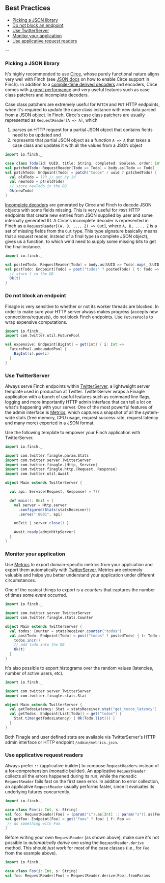 ## Best Practices

* [Picking a JSON library](best-practices.md#picking-a-json-library)
* [Do not block an endpoint](best-practices.md#do-not-block-an-endpoint)
* [Use TwitterServer](best-practices.md#use-twitterserver)
* [Monitor your application](best-practices.md#monitor-your-application)
* [Use applicative request readers](best-practices.md#use-applicative-request-readers)

--

### Picking a JSON library

It's highly recommended to use [Circe][circe], whose purely functional nature aligns very well with Finch (see
[JSON docs](json.md#circe) on how to enable Circe support in Finch). In addition to a
[compile-time derived decoders][generic-decoders] and encoders, Circe comes with
[a great performance][circe-performance] and very useful features such as case class patchers and incomplete decoders.

Case class patchers are extremely useful for `PATCH` and `PUT` HTTP endpoints, when it's required to _update_ the case
class instance with new data parsed from a JSON object. In Finch, Circe's case class patchers are usually represented as
`RequestReader[A => A]`, which

1. parses an HTTP request for a partial JSON object that contains fields need to be updated and
2. represents that partial JSON object as a function `A => A` that takes a case class and updates it with all the values
   from a JSON object

```scala
import io.finch._

case class Todo(id: UUID, title: String, completed: Boolean, order: Int)
val patchedTodo: RequestReader[Todo => Todo] = body.as[Todo => Todo]
val patchTodo: Endpoint[Todo] = patch("todos" / uuid ? patchedTodo) { (id: UUID, pt: Todo => Todo) =>
  val oldTodo = ??? // get by id
  val newTodo = pt(oldTodo)
  // store newTodo in the DB
  Ok(newTodo)
}
```

[Incomplete decoders][incomplete-decoders] are generated by Circe and Finch to decode JSON objects with some fields
missing. This is very useful for `POST` HTTP endpoints that create new entries from JSON supplied by user and some
internally generated ID. A Circe's incomplete decoder is represented in Finch as a
`RequestReader[(A, B, ..., Z) => 0ut]`, where `A, B, ..., Z` is a set of missing fields from the `Out` type. This type
signature basically means that a request reader, instead of a final type (a complete JSON object), gives us a function,
to which we'd need to supply some missing bits to get the final instance.


```scala
import io.finch._

val postedTodo: RequestReader[Todo] = body.as[UUID => Todo].map(_(UUID.randomUUID()))
val postTodo: Endpoint[Todo] = post("todos" ? postedTodo) { t: Todo =>
  // store t in the DB
  Ok(t)
}
```

### Do not block an endpoint

Finagle is very sensitive to whether or not its worker threads are blocked. In order to make sure your HTTP server
always makes progress (accepts new connections/requests), do not block Finch endpoints. Use `FuturePool`s to wrap
expensive computations.

```scala
import io.finch._
import com.twitter.util.FuturePool

val expensive: Endpoint[BigInt] = get(int) { i: Int =>
  FuturePool.unboundedPool {
    BigInt(i).pow(i)
  }
}
```

### Use TwitterServer

Always serve Finch endpoints within [TwitterServer][twitter-server], a lightweight server template used in production at
Twitter. TwitterServer wraps a Finagle application with a bunch of useful features such as command line flags, logging
and more importantly HTTP admin interface that can tell a lot on what's happening with your server. One of the most
powerful features of the admin interface is [Metrics][metrics], which captures a snapshot of all the system-wide stats
(free memory, CPU usage, request success rate, request latency and many more) exported in a JSON format.

Use the following template to empower your Finch application with TwitterServer.

```scala
import io.finch._

import com.twitter.finagle.param.Stats
import com.twitter.server.TwitterServer
import com.twitter.finagle.{Http, Service}
import com.twitter.finagle.http.{Request, Response}
import com.twitter.util.Await

object Main extends TwitterServer {

  val api: Service[Request, Response] = ???

  def main(): Unit = {
    val server = Http.server
      .configured(Stats(statsReceiver))
      .serve(":8081", api)

    onExit { server.close() }

    Await.ready(adminHttpServer)
  }
}
```

### Monitor your application

Use [Metrics][metrics] to export domain-specific metrics from your application and export them automatically with
[TwitterServer][twitter-server]. Metrics are extremely valuable and helps you better understand your application under
different circumstances.

One of the easiest things to export is a _counters_ that captures the number of times some event occurred.

```scala
import io.finch._

import com.twitter.server.TwitterServer
import com.twitter.finagle.stats.Counter

object Main extends TwitterServer {
  val todos: Counter = statsReceiver.counter("todos")
  val postTodo: Endpoint[Todo] = post("todos" ? postedTodo) { t: Todo =>
    todos.incr()
    // add todo into the DB
    Ok(t)
  }
}
```

It's also possible to export histograms over the random values (latencies, number of active users, etc).

```scala
import io.finch._

import com.twitter.server.TwitterServer
import com.twitter.finagle.stats.Stat

object Main extends TwitterServer {
  val getTodosLatency: Stat = statsReceiver.stat("get_todos_latency")
  val getTodos: Endpoint[List[Todo]] = get("todos") {
    Stat.time(getTodosLatency) { Ok(Todo.list()) }
  }
}
```

Both Finagle and user defined stats are available via TwitterServer's HTTP admin interface or HTTP endpoint
`/admin/metrics.json`.

### Use applicative request readers

Always prefer `::` (applicative builder) to compose `RequestReader`s instead of a for-comprehension (monadic builder).
An applicative `RequestReader` collects all the errors happened during its run, while the monadic `RequestReader` fails
fast on the first seen error. In addition to error collection, an applicative `RequestReader` usually performs faster,
since it evaluates its underlying futures concurrently.

```scala
import io.finch._

case class Foo(i: Int, s: String)
val foo: RequestReader[Foo] = (param("i").as[Int] :: param("s")).as[Foo]
val getFoo: Endpoint[Foo] = get("foos" ? foo) { f: Foo =>
 // do something with Foo
}
```

Before writing your own `RequestReader` (as shown above), make sure it's not possible to _automatically derive_ one
using the `RequestReader.derive` method. This should _just work_ for most of the case classes (i.e., for `Foo` from the
example above).

```scala
import io.finch._

case class Foo(i: Int, s: String)
val foo: RequestReader[Foo] = RequestReader.derive[Foo].fromParams
```

[circe]: https://github.com/travisbrown/circe
[circe-performance]: https://github.com/travisbrown/circe#performance
[generic-decoders]: https://meta.plasm.us/posts/2015/11/08/type-classes-and-generic-derivation/
[incomplete-decoders]: https://meta.plasm.us/posts/2015/06/21/deriving-incomplete-type-class-instances/
[twitter-server]: https://twitter.github.io/twitter-server/
[metrics]: https://twitter.github.io/twitter-server/Features.html#metrics
